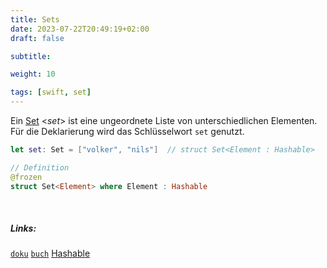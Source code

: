 ```yaml
---
title: Sets
date: 2023-07-22T20:49:19+02:00
draft: false

subtitle: 

weight: 10

tags: [swift, set]
---
```


Ein [Set](https://docs.swift.org/swift-book/documentation/the-swift-programming-language/collectiontypes#Sets) <_set_> ist eine ungeordnete Liste von unterschiedlichen Elementen. Für die Deklarierung wird das Schlüsselwort `set` genutzt.
    
```swift
let set: Set = ["volker", "nils"]  // struct Set<Element : Hashable>
```

```swift
// Definition
@frozen
struct Set<Element> where Element : Hashable
```

<br>

##### Links: 
[`doku`](https://developer.apple.com/documentation/swift/set, "Apple Dokumentation")
[`buch`](https://docs.swift.org/swift-book/documentation/the-swift-programming-language/collectiontypes#Sets, "Swift.org Buch")
[Hashable](https://developer.apple.com/documentation/swift/hashable)